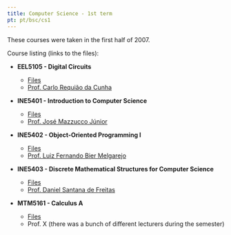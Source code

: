 ```yaml
---
title: Computer Science - 1st term
pt: pt/bsc/cs1
---
```


These courses were taken in the first half of 2007.

Course listing (links to the files):

  * **EEL5105 - Digital Circuits**
      + [Files](http://archive.alvb.in/bsc/disciplinas/eel5105/)
      + [Prof. Carlo Requião da Cunha](http://buscatextual.cnpq.br/buscatextual/visualizacv.jsp?id=K4767337Y3)

  * **INE5401 - Introduction to Computer Science**
      + [Files](http://archive.alvb.in/bsc/disciplinas/ine5401/)
      + [Prof. José Mazzucco Júnior](http://buscatextual.cnpq.br/buscatextual/visualizacv.jsp?id=K4795192T1)

  * **INE5402 - Object-Oriented Programming I**
      + [Files](http://archive.alvb.in/bsc/disciplinas/ine5402/)
      + [Prof. Luiz Fernando Bier Melgarejo](http://buscatextual.cnpq.br/buscatextual/visualizacv.jsp?id=K4208339Z4)

  * **INE5403 - Discrete Mathematical Structures for Computer Science**
      + [Files](http://archive.alvb.in/bsc/disciplinas/ine5403/)
      + [Prof. Daniel Santana de Freitas](http://www.inf.ufsc.br/~santana/)

  * **MTM5161 - Calculus A**
      + [Files](http://archive.alvb.in/bsc/disciplinas/mtm5161/)
      + Prof. X (there was a bunch of different lecturers during the semester)

